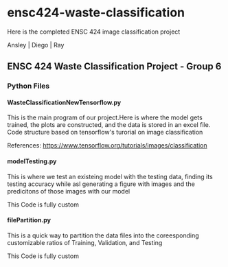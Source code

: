 # ensc424-waste-classification

Here is the completed ENSC 424 image classification project

Ansley | Diego | Ray

## ENSC 424 Waste Classification Project - Group 6

### Python Files 
#### WasteClassificationNewTensorflow.py
This is the main program of our project.Here is where the model gets trained, the plots are constructed, and the data is stored in an excel file. Code structure based on tensorflow's turorial on image classification

References: https://www.tensorflow.org/tutorials/images/classification 

#### modelTesting.py
This is where we test an existeing model with the testing data, finding its testing accuracy while asl generating a figure with images and the predicitons of those images with our model

This Code is fully custom

#### filePartition.py
This is a quick way to partition the data files into the coreesponding customizable ratios of Training, Validation, and Testing

This Code is fully custom
